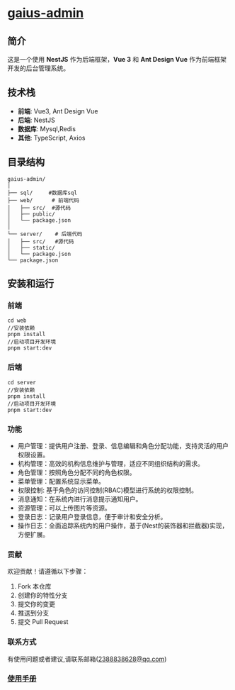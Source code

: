 # [gaius-admin](https://github.com/Gaius-98/gaius-admin)

## 简介

这是一个使用 **NestJS** 作为后端框架，**Vue 3** 和 **Ant Design Vue** 作为前端框架开发的后台管理系统。

## 技术栈

- **前端**: Vue3, Ant Design Vue
- **后端**: NestJS
- **数据库**: Mysql,Redis
- **其他**: TypeScript, Axios

## 目录结构
```
gaius-admin/
│
├── sql/     #数据库sql
├── web/      # 前端代码
│   ├── src/  #源代码
│   ├── public/
│   └── package.json
│
└── server/    # 后端代码
│   ├── src/   #源代码
│   ├── static/
│   └── package.json
└── package.json
```
## 安装和运行

### 前端
   ```web
   cd web
   //安装依赖
   pnpm install 
   //启动项目开发环境
   pnpm start:dev
   ```
### 后端
   ```server
   cd server
   //安装依赖
   pnpm install 
   //启动项目开发环境
   pnpm start:dev
   ```   
### 功能
+ 用户管理：提供用户注册、登录、信息编辑和角色分配功能，支持灵活的用户权限设置。
+ 机构管理：高效的机构信息维护与管理，适应不同组织结构的需求。
+ 角色管理：按照角色分配不同的角色权限。
+ 菜单管理：配置系统显示菜单。
+ 权限控制: 基于角色的访问控制(RBAC)模型进行系统的权限控制。
+ 消息通知：在系统内进行消息提示通知用户。
+ 资源管理：可以上传图片等资源。
+ 登录日志：记录用户登录信息，便于审计和安全分析。
+ 操作日志：全面追踪系统内的用户操作，基于(Nest的装饰器和拦截器)实现，方便扩展。

### 贡献
欢迎贡献！请遵循以下步骤：

1. Fork 本仓库
2. 创建你的特性分支 
3. 提交你的变更 
4. 推送到分支
5. 提交 Pull Request
   
### 联系方式
   有使用问题或者建议,请联系邮箱(2388838628@qq.com)
      
### [使用手册](http://120.26.161.36:8080/project/gaius-admin/)
